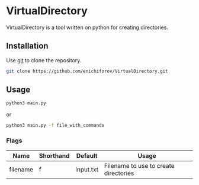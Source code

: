 # VirtualDirectory

VirtualDirectory is a tool written on python for creating directories.

## Installation

Use [git](https://git-scm.com/) to clone the repository.

```bash
git clone https://github.com/enichiforov/VirtualDirectory.git
```

## Usage

```bash
python3 main.py
```
or
```bash
python3 main.py -f file_with_commands
```

### Flags
| Name     | Shorthand | Default   | Usage                                 |
|----------|-----------|-----------|---------------------------------------|
| filename | f         | input.txt | Filename to use to create directories |